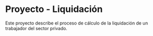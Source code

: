 # Proyecto - Liquidación

Este proyecto describe el proceso de cálculo de la liquidación de un trabajador del sector privado.